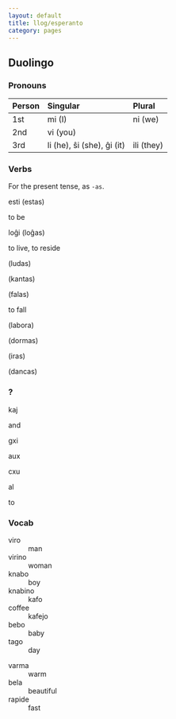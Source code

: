 ```yaml
---
layout: default
title: llog/esperanto
category: pages
---
```


## Duolingo

### Pronouns

Person|Singular|Plural
:-----|:-------|:-----
1st|mi (I)|ni (we)
2nd|vi (you)|
3rd|li (he), ŝi (she), ĝi (it)|ili (they)

### Verbs

For the present tense, as `-as`.

<dl>
  <dt>esti (estas)</dt>
  <dl>to be</dl>
  <dt>loĝi (loĝas)</dt>
  <dl>to live, to reside</dl>
  <dt> (ludas)</dt>
  <dl></dl>
  <dt> (kantas)</dt>
  <dl></dl>
  <dt> (falas)</dt>
  <dl>to fall</dl>
  <dt> (labora)</dt>
  <dl></dl>
  <dt> (dormas)</dt>
  <dl></dl>
  <dt> (iras)</dt>
  <dl></dl>
  <dt> (dancas)</dt>
  <dl></dl>
  <dt></dt>
  <dl></dl>
  <dt></dt>
  <dl></dl>
</dl>

### ?

<dl>
  <dt>kaj</dt>
  <dl>and</dl>
  <dt>gxi</dt>
  <dl></dl>
  <dt>aux</dt>
  <dl></dl>
  <dt>cxu</dt>
  <dl></dl>
  <dt>al</dt>
  <dl>to</dl>
  <dt></dt>
  <dl></dl>
</dl>


### Vocab

<dl>
  <dt>viro</dt>
  <dd>man</dd>
  <dt>virino</dt>
  <dd>woman</dd>
  <dt>knabo</dt>
  <dd>boy</dd>
  <dt>knabino</dt>
  <dd>kafo</dd>
  <dt>coffee</dt>
  <dd>kafejo</dd>
  <dt>bebo</dt>
  <dd>baby</dd>
  <dt>tago</dt>
  <dd>day</dd>
  <dt></dt>
  <dd></dd>
  <dt></dt>
  <dd></dd>
  <dt></dt>
  <dd></dd>
  <dt></dt>
  <dd></dd>
  <dt></dt>
  <dd></dd>
  <dt></dt>
  <dd></dd>
  <dt></dt>
  <dd></dd>
  <dt></dt>
  <dd></dd>
  <dt></dt>
  <dd></dd>
</dl>

<dl>
  <dt>varma</dt>
  <dd>warm</dd>
  <dt>bela</dt>
  <dd>beautiful</dd>
  <dt>rapide</dt>
  <dd>fast</dd>
  <dt></dt>
  <dd></dd>
  <dt></dt>
  <dd></dd>
  <dt></dt>
  <dd></dd>
  <dt></dt>
  <dd></dd>
  <dt></dt>
  <dd></dd>
  <dt></dt>
  <dd></dd>
  <dt></dt>
  <dd></dd>
</dl>
